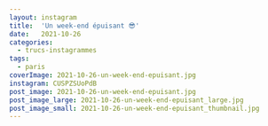 ```yaml
---
layout: instagram
title:  'Un week-end épuisant 😎'
date:   2021-10-26
categories: 
  - trucs-instagrammes
tags:
  - paris
coverImage: 2021-10-26-un-week-end-epuisant.jpg
instagram: CUSPZSUoPdB
post_image: 2021-10-26-un-week-end-epuisant.jpg
post_image_large: 2021-10-26-un-week-end-epuisant_large.jpg
post_image_small: 2021-10-26-un-week-end-epuisant_thumbnail.jpg
---
```


